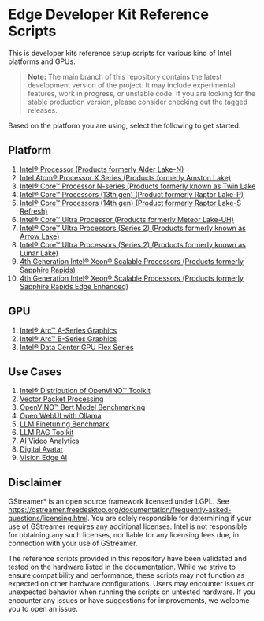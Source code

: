 # Edge Developer Kit Reference Scripts

This is developer kits reference setup scripts for various kind of Intel platforms and GPUs.

> **Note:** The main branch of this repository contains the latest development version of the project. It may include experimental features, work in progress, or unstable code. If you are looking for the stable production version, please consider checking out the tagged releases.

Based on the platform you are using, select the following to get started:

## Platform
1. [Intel® Processor (Products formerly Alder Lake-N)](platforms/atom/adln#intel-processor-products-formerly-alder-lake-n)
2. [Intel Atom® Processor X Series (Products formerly Amston Lake)](platforms/atom/asl#intel-atom-processor-x-series-products-formerly-known-as-amston-lake)
3. [Intel® Core™ Processor N-series (Products formerly known as Twin Lake](platforms/atom/twl/README.md#intel-core-processor-n-series-products-formerly-known-as-twin-lake)
4. [Intel® Core™ Processors (13th gen) (Product formerly Raptor Lake-P)](platforms/core/rpl/rplp#intel-core-processors-products-formerly-raptor-lake-p)
5. [Intel® Core™ Processors (14th gen) (Product formerly Raptor Lake-S Refresh)](platforms/core/rpl/rpls#intel-core-processors-products-formerly-raptor-lake-s)
6. [Intel® Core™ Ultra Processor (Products formerly Meteor Lake-UH)](platforms/coreultra/mtluh#intel-core-ultra-processors-products-formerly-meteor-lake)
7. [Intel® Core™ Ultra Processors (Series 2) (Products formerly known as Arrow Lake)](platforms/coreultra/arl/README.md#intel-core-ultra-processors-series-2-products-formerly-known-as-arrow-lake)
8. [Intel® Core™ Ultra Processors (Series 2) (Products formerly known as Lunar Lake)](platforms/coreultra/lnl/README.md#intel-core-ultra-processors-products-formerly-known-as-lunarlake)
9. [4th Generation Intel® Xeon® Scalable Processors (Products formerly Sapphire Rapids)](platforms/xeon/sprsp#4th-generation-intel-xeon-scalable-processors-products-formerly-sapphire-rapids)
10. [4th Generation Intel® Xeon® Scalable Processors (Products formerly Sapphire Rapids Edge Enhanced)](platforms/xeon/spree#4th-generation-intel-xeon-scalable-processors-products-formerly-sapphire-rapids-edge-enhanced)
  
## GPU
1. [Intel® Arc™ A-Series Graphics](gpu/arc/dg2#intel-arc-a-series-graphics-products-formerly-alchemist)
1. [Intel® Arc™ B-Series Graphics](gpu/arc/bmg#intel-arc-b-series-graphics-products-formerly-battlemage)
2. [Intel® Data Center GPU Flex Series](gpu/flex/ats#intel-data-center-gpu-flex-series-products-formerly-arctic-sound)

## Use Cases
1. [Intel® Distribution of OpenVINO™ Toolkit](usecases/ai/openvino/README.md)
2. [Vector Packet Processing](usecases/netsec/vpp/README.md)
3. [OpenVINO™ Bert Model Benchmarking](usecases/netsec/openvino-bert/README.md)
4. [Open WebUI with Ollama](usecases/ai/openwebui-ollama/README.md)
5. [LLM Finetuning Benchmark](usecases/ai/finetuning-benchmark/README.md)
6. [LLM RAG Toolkit](usecases/ai/rag-toolkit/README.md)
7. [AI Video Analytics](usecases/ai/ai-video-analytics/README.md)
8. [Digital Avatar](usecases/ai/digital-avatar/README.md)
9. [Vision Edge AI](usecases/ai/vision-edge-ai/README.md)
## Disclaimer
GStreamer* is an open source framework licensed under LGPL. See https://gstreamer.freedesktop.org/documentation/frequently-asked-questions/licensing.html. You are solely responsible for determining if your use of GStreamer requires any additional licenses.  Intel is not responsible for obtaining any such licenses, nor liable for any licensing fees due, in connection with your use of GStreamer.

The reference scripts provided in this repository have been validated and tested on the hardware listed in the documentation. While we strive to ensure compatibility and performance, these scripts may not function as expected on other hardware configurations. Users may encounter issues or unexpected behavior when running the scripts on untested hardware. If you encounter any issues or have suggestions for improvements, we welcome you to open an issue.
